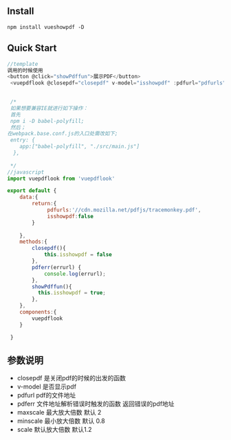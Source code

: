 ## Install
```shell
npm install vueshowpdf -D
```
## Quick Start
``` javascript
//template
调用的时候使用
<button @click="showPdffun">展示PDF</button>
 <vuepdflook @closepdf="closepdf" v-model="isshowpdf" :pdfurl="pdfurls" @pdferr="pdferr" :maxscale='4' :minscale='0.6' :scale='1.1' ></vuepdflook>
 

 /*
 如果想要兼容IE就进行如下操作：
 首先
 npm i -D babel-polyfill;
 然后；
在webpack.base.conf.js的入口处需改如下;
 entry: {
    app:["babel-polyfill", "./src/main.js"]
  },
 
 */
//javascript
import vuepdflook from 'vuepdflook'

export default {
    data:{
        return:{
             pdfurls:'//cdn.mozilla.net/pdfjs/tracemonkey.pdf',
             isshowpdf:false
        }
       
    },
    methods:{
        closepdf(){
            this.isshowpdf = false
        },
        pdferr(errurl) {
            console.log(errurl);
        },
        showPdffun(){
          this.isshowpdf = true;
        },
    },
    components:{
        vuepdflook
    }

 }
``` 
 ## 参数说明

- closepdf 是关闭pdf的时候的出发的函数
- v-model 是否显示pdf
- pdfurl pdf的文件地址
- pdferr 文件地址解析错误时触发的函数 返回错误的pdf地址
- maxscale 最大放大倍数 默认 2
- minscale 最小放大倍数 默认 0.8
- scale 默认放大倍数 默认1.2

